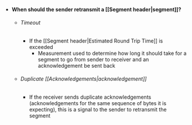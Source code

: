 - #### When should the sender retransmit a [[Segment header|segment]]?
	- ###### Timeout
		- If the [[Segment header|Estimated Round Trip Time]] is exceeded 
			- Measurement used to determine how long it should take for a segment to go from sender to receiver and an acknowledgement be sent back
	- ###### Duplicate [[Acknowledgements|acknowledgement]]
		- If the receiver sends duplicate acknowledgements (acknowledgements for the same sequence of bytes it is expecting), this is a signal to the sender to retransmit the segment


